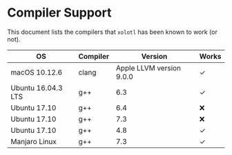 # Compiler Support

This document lists the compilers that `xolotl` has been known to work (or not). 

| OS          | Compiler | Version | Works | 
| -------     | ------     | ------- | ----------- 
| macOS 10.12.6 | clang | Apple LLVM version 9.0.0 |  ✓ |
| Ubuntu 16.04.3 LTS | g++ | 6.3 | ✓  | 
| Ubuntu 17.10 | g++ | 6.4 | ❌ |
| Ubuntu 17.10 | g++ | 7.3 | ❌ |
| Ubuntu 17.10 | g++ | 4.8 | ✓ |
| Manjaro Linux | g++ | 7.3 | ✓ |

